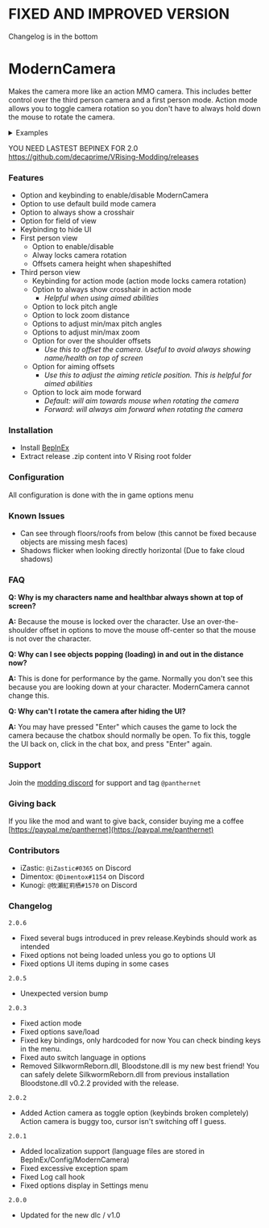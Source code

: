 # FIXED AND IMPROVED VERSION
Changelog is in the bottom

# ModernCamera
Makes the camera more like an action MMO camera. This includes better control over the third person camera and a first person mode. Action mode allows you to toggle camera rotation so you don't have to always hold down the mouse to rotate the camera.

<details>
<summary>Examples</summary>
<ul>
<li><img src="https://i.imgur.com/bQVtdqg.jpg" alt="example 1"></img></li>
<li><a href="https://www.youtube.com/embed/tMhuAOtTez0">YouTubeVideo</a></li>
</ul>
</details>

YOU NEED LASTEST BEPINEX FOR 2.0 https://github.com/decaprime/VRising-Modding/releases


### Features
- Option and keybinding to enable/disable ModernCamera
- Option to use default build mode camera
- Option to always show a crosshair
- Option for field of view
- Keybinding to hide UI
- First person view
    - Option to enable/disable
    - Alway locks camera rotation
    - Offsets camera height when shapeshifted
- Third person view
    - Keybinding for action mode (action mode locks camera rotation)
    - Option to always show crosshair in action mode
        - _Helpful when using aimed abilities_
    - Option to lock pitch angle
    - Option to lock zoom distance
    - Options to adjust min/max pitch angles
    - Options to adjust min/max zoom
    - Option for over the shoulder offsets
        - _Use this to offset the camera. Useful to avoid always showing name/health on top of screen_
    - Option for aiming offsets
        - _Use this to adjust the aiming reticle position. This is helpful for aimed abilities_
    - Option to lock aim mode forward
        - _Default: will aim towards mouse when rotating the camera_
        - _Forward: will always aim forward when rotating the camera_


### Installation
- Install [BepInEx](https://v-rising.thunderstore.io/package/BepInEx/BepInExPack_V_Rising/)
- Extract release .zip content into V Rising root folder


### Configuration
All configuration is done with the in game options menu


### Known Issues
- Can see through floors/roofs from below (this cannot be fixed because objects are missing mesh faces)
- Shadows flicker when looking directly horizontal (Due to fake cloud shadows)


### FAQ
**Q: Why is my characters name and healthbar always shown at top of screen?**

**A:** Because the mouse is locked over the character. Use an over-the-shoulder offset in options to move the mouse off-center so that the mouse is not over the character.

**Q: Why can I see objects popping (loading) in and out in the distance now?**

**A:** This is done for performance by the game. Normally you don't see this because you are looking down at your character. ModernCamera cannot change this.

**Q: Why can't I rotate the camera after hiding the UI?**

**A:** You may have pressed "Enter" which causes the game to lock the camera because the chatbox should normally be open. To fix this, toggle the UI back on, click in the chat box, and press "Enter" again.


### Support
Join the [modding discord](https://vrisingmods.com/discord) for support and tag `@panthernet`


### Giving back
If you like the mod and want to give back, consider buying me a coffee [https://paypal.me/panthernet](https://paypal.me/panthernet)


### Contributors
- iZastic: `@iZastic#0365` on Discord
- Dimentox: `@Dimentox#1154` on Discord
- Kunogi: `@牧瀬紅莉栖#1570` on Discord


### Changelog
`2.0.6`
 - Fixed several bugs introduced in prev release.Keybinds should work as intended
 - Fixed options not being loaded unless you go to options UI
 - Fixed options UI items duping in some cases

`2.0.5`
 - Unexpected version bump
 
`2.0.3`
 - Fixed action mode
 - Fixed options save/load
 - Fixed key bindings, only hardcoded for now
   You can check binding keys in the menu.
 - Fixed auto switch language in options
 - Removed SilkwormReborn.dll, Bloodstone.dll is my new best friend!
   You can safely delete SilkwormReborn.dll from previous installation
   Bloodstone.dll v0.2.2 provided with the release.

`2.0.2`
 - Added Action camera as toggle option (keybinds broken completely)
Action camera is buggy too, cursor isn't switching off I guess.

`2.0.1`
 - Added localization support (language files are stored in BepInEx/Config/ModernCamera)
 - Fixed excessive exception spam
 - Fixed Log call hook
 - Fixed options display in Settings menu

`2.0.0` 
- Updated for the new dlc / v1.0

</details>
